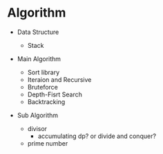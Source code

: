 # Algorithm

- Data Structure
  - Stack

- Main Algorithm
  - Sort library
  - Iteraion and Recursive
  - Bruteforce
  - Depth-Fisrt Search
  - Backtracking

- Sub Algorithm
  - divisor
    - accumulating dp? or divide and conquer?
  - prime number
